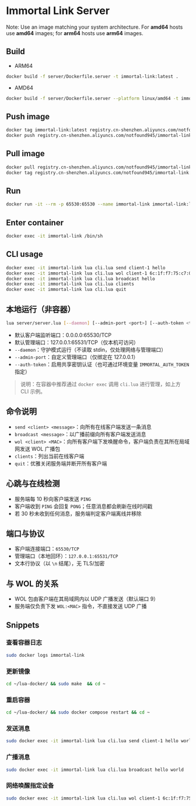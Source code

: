 # Immortal Link Server

Note:
Use an image matching your system architecture. For **amd64** hosts use **amd64** images; for **arm64** hosts use **arm64** images.


## Build

+ ARM64

```bash
docker build -f server/Dockerfile.server -t immortal-link:latest .
```

+ AMD64

```bash 
docker build -f server/Dockerfile.server --platform linux/amd64 -t immortal-link:latest .
```

## Push image

```bash
docker tag immortal-link:latest registry.cn-shenzhen.aliyuncs.com/notfound945/immortal-link:latest
docker push registry.cn-shenzhen.aliyuncs.com/notfound945/immortal-link:latest
```

## Pull image

```bash
docker pull registry.cn-shenzhen.aliyuncs.com/notfound945/immortal-link:latest
docker tag registry.cn-shenzhen.aliyuncs.com/notfound945/immortal-link:latest immortal-link:latest
```

## Run

```bash
docker run -it --rm -p 65530:65530 --name immortal-link immortal-link:latest
```

## Enter container

```bash
docker exec -it immortal-link /bin/sh
```

## CLI usage

```bash
docker exec -it immortal-link lua cli.lua send client-1 hello
docker exec -it immortal-link lua cli.lua wol client-1 6c:1f:f7:75:c7:0e
docker exec -it immortal-link lua cli.lua broadcast hello
docker exec -it immortal-link lua cli.lua clients
docker exec -it immortal-link lua cli.lua quit
```

## 本地运行（非容器）

```bash
lua server/server.lua [--daemon] [--admin-port <port>] [--auth-token <token>]
```

- 默认客户端监听端口：0.0.0.0:65530/TCP
- 默认管理端口：127.0.0.1:65531/TCP（仅本机可访问）
- `--daemon`：守护模式运行（不读取 stdin，仅处理网络与管理端口）
- `--admin-port`：自定义管理端口（仅绑定在 127.0.0.1）
- `--auth-token`：启用共享密钥认证（也可通过环境变量 `IMMORTAL_AUTH_TOKEN` 指定）

> 说明：在容器中推荐通过 `docker exec` 调用 `cli.lua` 进行管理，如上方 CLI 示例。

## 命令说明

- `send <client> <message>`：向所有在线客户端发送一条消息
- `broadcast <message>`：以广播前缀向所有客户端发送消息
- `wol <client> <MAC>`：向所有客户端下发唤醒命令，客户端负责在其所在局域网发送 WOL 广播包
- `clients`：列出当前在线客户端
- `quit`：优雅关闭服务端并断开所有客户端

## 心跳与在线检测

- 服务端每 10 秒向客户端发送 `PING`
- 客户端收到 `PING` 会回复 `PONG`；任意消息都会刷新在线时间戳
- 若 30 秒未收到任何消息，服务端判定客户端离线并移除

## 端口与协议

- 客户端连接端口：`65530/TCP`
- 管理端口（本地回环）：`127.0.0.1:65531/TCP`
- 文本行协议（以 `\n` 结尾），无 TLS/加密

## 与 WOL 的关系

- WOL 包由客户端在其局域网内以 UDP 广播发送（默认端口 9）
- 服务端仅负责下发 `WOL:<MAC>` 指令，不直接发送 UDP 广播

## Snippets

### 查看容器日志

```bash
sudo docker logs immortal-link
```

### 更新镜像

```bash
cd ~/lua-docker/ && sudo make  && cd ~
```

### 重启容器

```bash
cd ~/lua-docker/ && sudo docker compose restart && cd ~
```

### 发送消息

```bash
sudo docker exec -it immortal-link lua cli.lua send client-1 hello world
```

### 广播消息

```bash
sudo docker exec -it immortal-link lua cli.lua broadcast hello world
```


### 网络唤醒指定设备

```bash
sudo docker exec -it immortal-link lua cli.lua wol client-1 6c:1f:f7:75:c7:0e
```